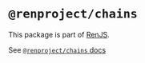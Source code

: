 # `@renproject/chains`

This package is part of [RenJS](https://github.com/renproject.ren-js).

See [`@renproject/chains` docs](https://renproject.github.io/ren-js-v3-docs/modules/_renproject_chains.html)
